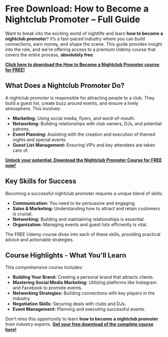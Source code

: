 # Free Download: How to Become a Nightclub Promoter – Full Guide

Want to break into the exciting world of nightlife and learn **how to become a nightclub promoter**? It’s a fast-paced industry where you can build connections, earn money, and shape the scene. This guide provides insight into the role, and we're offering access to a premium Udemy course that covers the entire process, **absolutely free**.

[**Click here to download the How to Become a Nightclub Promoter course for FREE!**](https://udemywork.com/how-to-become-a-nightclub-promoter)

## What Does a Nightclub Promoter Do?

A nightclub promoter is responsible for attracting people to a club. They build a guest list, create buzz around events, and ensure a lively atmosphere. This involves:

*   **Marketing:** Using social media, flyers, and word-of-mouth.
*   **Networking:** Building relationships with club owners, DJs, and potential patrons.
*   **Event Planning:** Assisting with the creation and execution of themed nights and special events.
*   **Guest List Management:** Ensuring VIPs and key attendees are taken care of.

[**Unlock your potential: Download the Nightclub Promoter Course for FREE now!**](https://udemywork.com/how-to-become-a-nightclub-promoter)

## Key Skills for Success

Becoming a successful nightclub promoter requires a unique blend of skills:

*   **Communication:** You need to be persuasive and engaging.
*   **Sales & Marketing:** Understanding how to attract and retain customers is crucial.
*   **Networking:** Building and maintaining relationships is essential.
*   **Organization:** Managing events and guest lists efficiently is vital.

The FREE Udemy course dives into each of these skills, providing practical advice and actionable strategies.

## Course Highlights - What You'll Learn

This comprehensive course includes:

*   **Building Your Brand:** Creating a personal brand that attracts clients.
*   **Mastering Social Media Marketing:** Utilizing platforms like Instagram and Facebook to promote events.
*   **Networking Strategies:** Building connections with key players in the industry.
*   **Negotiation Skills:** Securing deals with clubs and DJs.
*   **Event Management:** Planning and executing successful events.

Don't miss this opportunity to learn **how to become a nightclub promoter** from industry experts. **[Get your free download of the complete course here!](https://udemywork.com/how-to-become-a-nightclub-promoter)**
